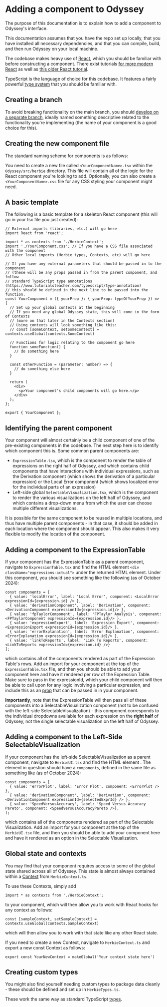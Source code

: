 # Adding a component to Odyssey

The purpose of this documentation is to explain how to add a component to Odyssey's interface.

This documentation assumes that you have the repo set up locally, that you have installed all necessary dependencies, and that you can compile, build, and then run Odyssey on your local machine.

The codebase makes heavy use of [React](https://react.dev/), which you should be familiar with before constructing a component. There exist tutorials [for more modern React](https://react.dev/learn) as well as [this older React tutorial](https://legacy.reactjs.org/tutorial/tutorial.html).

TypeScript is the language of choice for this codebase. It features a fairly powerful [type system](https://www.typescriptlang.org/docs/handbook/intro.html) that you should be familiar with.

## Creating a branch

To avoid breaking functionality on the main branch, you should [develop on a separate branch](https://git-scm.com/book/en/v2/Git-Branching-Basic-Branching-and-Merging), ideally named something descriptive related to the functionality you're implementing (the name of your component is a good choice for this).

## Creating the new component file

The standard naming scheme for components is as follows:

You need to create a new file called `<YourComponentName>.tsx` within the `Odyssey/src/herbie` directory. This file will contain all of the logic for the React component you're looking to add. Optionally, you can also create a `<YourComponentName>.css` file for any CSS styling your component might need.

## A basic template

The following is a basic template for a skeleton React component (this will go in your tsx file you just created):

```
// External imports (libraries, etc.) will go here
import React from 'react';

import * as contexts from './HerbieContext';
import './YourComponent.css'; // If you have a CSS file associated with the component
// Other local imports (Herbie types, Contexts, etc) will go here

// If you have any external parameters that should be passed in to the component
// (these will be any props passed in from the parent component, and follow
// standard TypeScript type annotations (https://www.tutorialsteacher.com/typescript/type-annotation)
// this should be defined in the next line to be passed into the function.
const YourComponent = ({ yourProp }: { yourProp: typeOfYourProp }) => {
  // Set up your global contexts at the beginning
  // If you need any global Odyssey state, this will come in the form of Contexts
  // (more on that later in the Contexts section)
  // Using contexts will look something like this:
  // const [someContext, setSomeContext] = contexts.useGlobal(contexts.SomeContext)

  // Functions for logic relating to the component go here
  function someFunction() {
    // do something here
  }

  const otherFunction = (parameter: number) => {
    // do something else here
  }

  return (
    <div>
      <p>Your component's child components will go here.</p>
    </div>
  );
};

export { YourComponent };
```

## Identifying the parent component

Your component will almost certainly be a child component of one of the pre-existing components in the codebase. The next step here is to identify which component this is. Some common parent components are:

- `ExpressionTable.tsx`, which is the component to render the table of expressions on the right half of Odyssey, and which contains child components that have interactions with individual expressions, such as the Derivation component (which shows the derivation of a particular expression) or the Local Error component (which shows localized error for the individual parts of an expression)
- Left-side global `SelectableVisualization.tsx`, which is the component to render the various visualizations on the left half of Odyssey, and which contains a drop-down menu from which the user can choose multiple different visualizations.

It is possible for the same component to be reused in multiple locations, and thus have multiple parent components - in that case, it should be added in each location where the component should appear. This also makes it very flexible to modify the location of the component.

## Adding a component to the ExpressionTable

If your component has the ExpressionTable as a parent component, navigate to `ExpressionTable.tsx` and find the HTML element `<div className="expressions-actual">` under the returned HTML element. Under this component, you should see something like the following (as of October 2024):

```
const components = [
  { value: 'localError', label: 'Local Error', component: <LocalError expressionId={expression.id} /> },
  { value: 'derivationComponent', label: 'Derivation', component: <DerivationComponent expressionId={expression.id}/> },
  { value: 'fpTaylorComponent', label: 'FPTaylor Analysis', component: <FPTaylorComponent expressionId={expression.id}/> },
  { value: 'expressionExport', label: 'Expression Export', component: <ExpressionExport expressionId={expression.id}/> },
  { value: 'errorExplanation', label: 'Error Explanation', component: <ErrorExplanation expressionId={expression.id}/> },
  { value: 'linkToReports', label: 'Link To Reports', component: <LinkToReports expressionId={expression.id} />}
];
```

which contains all of the components rendered as part of the Expression Table's rows. Add an import for your component at the top of the `ExpressionTable.tsx` file, and then you should be able to add your component here and have it rendered per row of the Expression Table. Make sure to pass in the expressionId, which your child component will then be able to call upon for any logic involving a particular expression, and include this as an [prop](https://legacy.reactjs.org/docs/components-and-props.html) that can be passed in in your component.

**Importantly**, note that the ExpressionTable will then pass all of these components into a SelectableVisualization component (not to be confused with the left-side SelectableVisualization) - this component corresponds to the individual dropdowns available for each expression on the **right half** of Odyssey, not the single selectable visualization on the left half of Odyssey.

## Adding a component to the Left-Side SelectableVisualization

If your component has the left-side SelectableVisualization as a parent component, navigate to `HerbieUI.tsx` and find the HTML element <SelectableVisualization>. The element in question should have a `components`, defined in the same file as something like (as of October 2024):

```
const components = [
  { value: 'errorPlot', label: 'Error Plot', component: <ErrorPlot /> },
  { value: 'derivationComponent', label: 'Derivation', component: <DerivationComponent expressionId={selectedExprId} /> },
  { value: 'SpeedVersusAccuracy', label: 'Speed Versus Accuracy Pareto', component: <SpeedVersusAccuracyPareto />},
];
```

which contains all of the components rendered as part of the Selectable Visualization. Add an import for your component at the top of the `HerbieUI.tsx` file, and then you should be able to add your component here and have it rendered as an option in the Selectable Visualization.

## Global state and contexts

You may find that your component requires access to some of the global state shared across all of Odyssey. This state is almost always contained within a [Context](https://react.dev/learn/passing-data-deeply-with-context) from `HerbieContext.ts`.

To use these Contexts, simply add

```
import * as contexts from './HerbieContext';
```

to your component, which will then allow you to work with React hooks for any context as follows:

```
const [sampleContext, setSampleContext] = contexts.useGlobal(contexts.SampleContext)
```

which will then allow you to work with that state like any other React state.

If you need to create a new Context, navigate to `HerbieContext.ts` and export a new const Context as follows:

```
export const YourNewContext = makeGlobal('Your context state here')
```

## Creating custom types

You might also find yourself needing custom types to package data cleanly - these should be defined and set up in `HerbieTypes.ts`.

These work the same way as standard TypeScript [types](https://www.typescriptlang.org/docs/handbook/2/objects.html).
